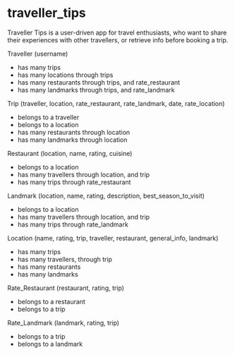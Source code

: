 # traveller_tips
Traveller Tips is a user-driven app for travel enthusiasts, who want to share their experiences with other travellers, or retrieve info before booking a trip.


Traveller (username)
* has many trips
* has many locations through trips
* has many restaurants through trips, and rate_restaurant
* has many landmarks through trips, and rate_landmark

Trip (traveller, location, rate_restaurant, rate_landmark, date, rate_location)
* belongs to a traveller
* belongs to a location
* has many restaurants through location
* has many landmarks through location

Restaurant (location, name, rating, cuisine)
* belongs to a location
* has many travellers through location, and trip
* has many trips through rate_restaurant

Landmark (location, name, rating, description, best_season_to_visit)
* belongs to a location
* has many travellers through location, and trip
* has many trips through rate_landmark

Location (name, rating, trip, traveller, restaurant, general_info, landmark)
* has many trips
* has many travellers, through trip
* has many restaurants
* has many landmarks

Rate_Restaurant (restaurant, rating, trip)
* belongs to a restaurant
* belongs to a trip

Rate_Landmark (landmark, rating, trip)
* belongs to a trip
* belongs to a landmark
